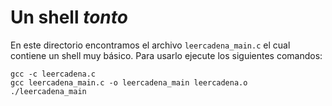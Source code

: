 # Un shell *tonto*

En este directorio encontramos el archivo `leercadena_main.c` el cual contiene un shell muy básico.
Para usarlo ejecute los siguientes comandos:

```
gcc -c leercadena.c
gcc leercadena_main.c -o leercadena_main leercadena.o
./leercadena_main
```
